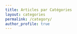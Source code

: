 ```yaml
---
title: Articles par Catégories
layout: categories
permalink: /category/
author_profile: true
---
```

